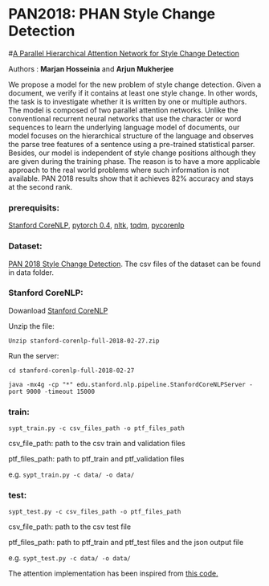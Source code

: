 # PAN2018: PHAN Style Change Detection
#[A Parallel Hierarchical Attention Network for Style Change Detection](http://ceur-ws.org/Vol-2125/paper_91.pdf)

Authors : **Marjan Hosseinia** and **Arjun Mukherjee**

We propose a model for the new problem of style change detection.
Given a document, we verify if it contains at least one style change. In other
words, the task is to investigate whether it is written by one or multiple authors.
The model is composed of two parallel attention networks. Unlike the conventional
recurrent neural networks that use the character or word sequences to learn
the underlying language model of documents, our model focuses on the hierarchical
structure of the language and observes the parse tree features of a sentence
using a pre-trained statistical parser. Besides, our model is independent of style
change positions although they are given during the training phase. The reason
is to have a more applicable approach to the real world problems where such information
is not available. PAN 2018 results show that it achieves 82% accuracy
and stays at the second rank.


### prerequisits:
[Stanford CoreNLP](https://stanfordnlp.github.io/CoreNLP/),
[pytorch 0.4](https://anaconda.org/soumith/pytorch),
[nltk](https://anaconda.org/anaconda/nltk), [tqdm](https://anaconda.org/conda-forge/tqdm),
[pycorenlp](https://github.com/smilli/py-corenlp)

### Dataset:
[PAN 2018 Style Change Detection](https://pan.webis.de/clef18/pan18-web/author-identification.html).
The csv files of the dataset can be found in data folder.

### Stanford CoreNLP:

Dowanload [Stanford CoreNLP](https://stanfordnlp.github.io/CoreNLP/)

Unzip the file:

`Unzip stanford-corenlp-full-2018-02-27.zip`

Run the server:

`cd stanford-corenlp-full-2018-02-27`

`java -mx4g -cp "*" edu.stanford.nlp.pipeline.StanfordCoreNLPServer -port 9000 -timeout 15000`

### train:
`sypt_train.py -c csv_files_path -o ptf_files_path`  

csv_file_path: path to the csv train and validation files

ptf_files_path: path to ptf_train and ptf_validation files

e.g. `sypt_train.py -c data/ -o data/`

### test:
`sypt_test.py -c csv_files_path -o ptf_files_path`

csv_file_path: path to the csv test file

ptf_files_path: path to ptf_train and ptf_test files and the json output file 

e.g. `sypt_test.py -c data/ -o data/`

The attention implementation has been inspired from [this code.](https://github.com/EdGENetworks/attention-networks-for-classification)
